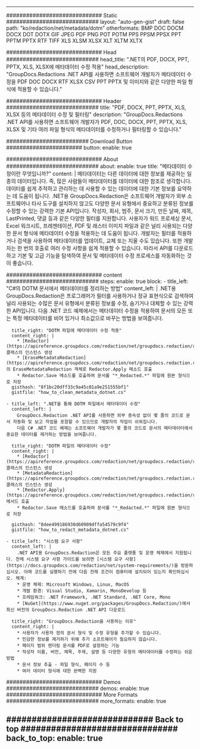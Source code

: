 
---
############################# Static ############################
layout: "auto-gen-gist" 
draft: false
path: "ko/redaction/net/metadata/dotm"
otherformats: BMP DOC DOCM DOCX DOT DOTX GIF JPEG PDF PNG POT POTM PPS PPSM PPSX PPT PPTM PPTX RTF TIFF XLS XLSM XLSX XLT XLTM XLTX  

############################# Head ############################
head_title: ".NET의 PDF, DOCX, PPT, PPTX, XLS, XLSX에 메타데이터 수정 적용"
head_description: "GroupDocs.Redactions .NET API를 사용하면 소프트웨어 개발자가 메타데이터 수정을 PDF DOC DOCX RTF XLSX CSV PPT PPTX 및 이미지와 같은 다양한 파일 형식에 적용할 수 있습니다."

############################# Header ############################
title: "PDF, DOCX, PPT, PPTX, XLS, XLSX 등의 메타데이터 수정 및 필터링"
description: "GroupDocs.Redactions .NET API를 사용하면 소프트웨어 개발자가 PDF, DOC, DOCX, PPT, PPTX, XLS, XLSX 및 기타 여러 파일 형식의 메타데이터를 수정하거나 필터링할 수 있습니다."

######################### Download Button #######################
button:
    enable: true

############################# About ############################
about:
    enable: true
    title: "메타데이터 수정이란 무엇입니까?"
    content: |
        메타데이터는 다른 데이터에 대한 정보를 제공하는 일종의 데이터입니다. 즉, 많은 사람들이 메타데이터를 데이터에 대한 참조로 생각합니다. 데이터를 쉽게 추적하고 관리하는 데 사용할 수 있는 데이터에 대한 기본 정보를 요약하는 데 도움이 됩니다. .NET용 GroupDocs.Redaction은 소프트웨어 개발자가 외부 소프트웨어나 타사 도구를 설치하지 않고도 다양한 문서 유형에서 중요하고 분류된 정보를 수정할 수 있는 강력한 기본 API입니다. 작성자, 회사, 범주, 문서 크기, 만든 날짜, 제목, LastPrinted, 댓글 등과 같은 다양한 필터를 지원합니다. 사용자가 워드 프로세싱 문서, Excel 워크시트, 프레젠테이션, PDF 및 래스터 이미지 파일과 같은 널리 사용되는 다양한 문서 형식에 메타데이터 수정을 적용하는 데 도움이 됩니다. 개발자는 필터를 적용하거나 검색을 사용하여 메타데이터를 업데이트, 교체 또는 지울 수도 있습니다. 또한 개발자는 한 번의 호출로 여러 수정 사항을 쉽게 적용할 수 있습니다. 따라서 API를 다운로드하고 기본 및 고급 기능을 탐색하여 문서 및 메타데이터 수정 프로세스를 자동화하는 것이 좋습니다.

############################# content ############################
steps:
    enable: true
    block:
    - title_left: "C#의 DOTM 문서에서 메타데이터를 정리하는 방법"
      content_left: |
        .NET용 GroupDocs.Redaction은 프로그래머가 필터를 사용하거나 정규 표현식으로 검색하여 널리 사용되는 수많은 문서 유형에서 분류된 정보를 수정, 숨기거나 대체할 수 있는 강력한 API입니다.
        다음 .NET 코드 예제에서는 메타데이터 수정을 적용하여 문서의 모든 또는 특정 메타데이터를 비어 있거나 최소값으로 바꾸는 방법을 보여줍니다.

      title_right: "DOTM 파일에 메타데이터 수정 적용"
      content_right: |
        * [Redactor](https://apireference.groupdocs.com/redaction/net/groupdocs.redaction/redactor) 클래스의 인스턴스 생성
        * [EraseMetadataRedaction](https://apireference.groupdocs.com/redaction/net/groupdocs.redaction.redactions/erasemetadataredaction)의 EraseMetadataRedaction 객체로 Redactor.Apply 메소드 호출
        * Redactor.Save 메소드를 호출하여 문서를 "*_Redacted.*" 파일에 원본 형식으로 저장        
      gisthash: "8f1bc20dff33c9a45c01a9e251555bf1"
      gistfile: "how_to_clean_metadata_dotnet.cs"

    - title_left: ".NET을 통해 DOTM 파일에서 메타데이터 수정"
      content_left: |
        GroupDocs.Redaction .NET API를 사용하면 외부 종속성 없이 몇 줄의 코드로 문서 자동화 및 보고 작업을 포함할 수 있으므로 개발자의 작업이 쉬워집니다.
        다음 C# .NET 코드 예제는 소프트웨어 개발자가 몇 줄의 코드로 문서의 메타데이터에서 중요한 데이터를 제거하는 방법을 보여줍니다.
        
      title_right: "DOTM 파일의 메타데이터 수정"
      content_right: |
        * [Redactor](https://apireference.groupdocs.com/redaction/net/groupdocs.redaction/redactor) 클래스의 인스턴스 생성
        * [MetadataRedaction](https://apireference.groupdocs.com/redaction/net/groupdocs.redaction.redactions/metataredaction) 클래스의 인스턴스 생성
        * [Redactor.Apply](https://apireference.groupdocs.com/redaction/net/groupdocs.redaction/redactor/methods/apply/index) 메서드 호출 
        * Redactor.Save 메소드를 호출하여 문서를 "*_Redacted.*" 파일에 원본 형식으로 저장
        
      gisthash: "8dee499186930d60909dffa54579c9f4"
      gistfile: "how_to_redact_metadata_dotnet.cs"

    - title_left: "시스템 요구 사항"
      content_left: |
        .NET API용 GroupDocs.Redaction은 모든 주요 플랫폼 및 운영 체제에서 지원됩니다. 전체 시스템 요구 사항 가이드를 보려면 [시스템 요구 사항](https://docs.groupdocs.com/redaction/net/system-requirements/)을 방문하십시오. 아래 코드를 실행하기 전에 다음 전제 조건이 컴퓨터에 설치되어 있는지 확인하십시오. 체계:
        * 운영 체제: Microsoft Windows, Linux, MacOS
        * 개발 환경: Visual Studio, Xamarin, MonoDevelop 등
        * 프레임워크: .NET Framework, .NET Standard, .NET Core, Mono
        * [NuGet](https://www.nuget.org/packages/GroupDocs.Redaction/)에서 최신 버전의 GroupDocs.Redaction .NET API 다운로드
        
      title_right: "GroupDocs.Redaction을 사용하는 이유"
      content_right: |
        * 사용자가 사용자 정의 문서 형식 및 수정 유형을 추가할 수 있습니다.
        * 민감한 정보를 제거하기 위해 추가 소프트웨어가 필요하지 않습니다.
        * 페이지 범위 렌더링 문서를 PDF로 설정하는 기능
        * 작성자 이름, 버전, 제목, 주제, 설명 등 다양한 유형의 메타데이터를 수정하는 쉬운 방법
        * 문서 정보 추출 - 파일 형식, 페이지 수 등
        * 여러 데이터 형식에 대한 완벽한 지원

############################# Demos ############################
demos:
    enable: true
############################# More Formats ############################
more_formats:
    enable: true

############################# Back to top ###############################
back_to_top:
    enable: true
---